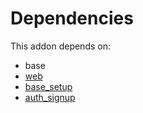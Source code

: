 # Dependencies

This addon depends on:

- base
- [web](../../../../../oca-ocb-core/odoo-bringout-oca-ocb-web)
- [base_setup](../../../../../oca-ocb-core/odoo-bringout-oca-ocb-base_setup)
- [auth_signup](../../../../odoo-bringout-oca-ocb-auth_signup)
